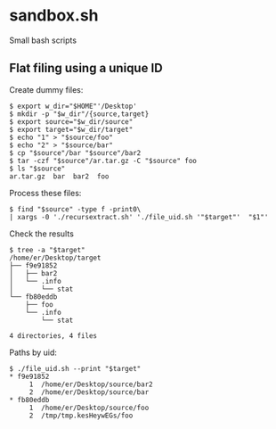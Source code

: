 # sandbox.sh

Small bash scripts

## Flat filing using a unique ID

Create dummy files:
```
$ export w_dir="$HOME"'/Desktop'
$ mkdir -p "$w_dir"/{source,target}
$ export source="$w_dir/source"
$ export target="$w_dir/target"
$ echo "1" > "$source/foo"
$ echo "2" > "$source/bar"
$ cp "$source"/bar "$source"/bar2
$ tar -czf "$source"/ar.tar.gz -C "$source" foo
$ ls "$source"
ar.tar.gz  bar  bar2  foo
```
Process these files:
```
$ find "$source" -type f -print0\
| xargs -0 './recursextract.sh' './file_uid.sh '"$target"'  "$1"'
```
Check the results
```
$ tree -a "$target"
/home/er/Desktop/target
├── f9e91852
│   ├── bar2
│   └── .info
│       └── stat
└── fb80eddb
    ├── foo
    └── .info
        └── stat

4 directories, 4 files
```
Paths by uid:
```
$ ./file_uid.sh --print "$target"
* f9e91852
     1	/home/er/Desktop/source/bar2
     2	/home/er/Desktop/source/bar
* fb80eddb
     1	/home/er/Desktop/source/foo
     2	/tmp/tmp.kesHeywEGs/foo
```

